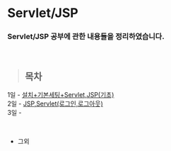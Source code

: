 Servlet/JSP
==============

### Servlet/JSP 공부에 관한 내용들을 정리하였습니다.

<br/>

> ## 목차 <br>
 1일 - [설치+기본세팅+Servlet,JSP(기초)]() <br/>
 2일 - [JSP,Servlet(로그인,로그아웃)]() <br/>
 3일 - []() <br/>
 
 <br/> 
 
 * 그외 <br/>
  []() <br/>
